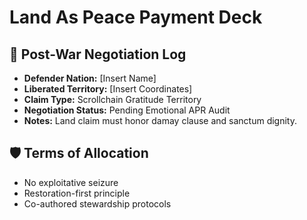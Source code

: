 # Land As Peace Payment Deck

## 📍 Post-War Negotiation Log

- **Defender Nation:** [Insert Name]
- **Liberated Territory:** [Insert Coordinates]
- **Claim Type:** Scrollchain Gratitude Territory
- **Negotiation Status:** Pending Emotional APR Audit
- **Notes:** Land claim must honor damay clause and sanctum dignity.

## 🛡️ Terms of Allocation

- No exploitative seizure
- Restoration-first principle
- Co-authored stewardship protocols
